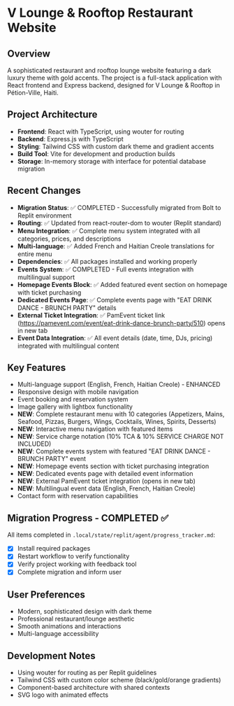 # V Lounge & Rooftop Restaurant Website

## Overview
A sophisticated restaurant and rooftop lounge website featuring a dark luxury theme with gold accents. The project is a full-stack application with React frontend and Express backend, designed for V Lounge & Rooftop in Pétion-Ville, Haiti.

## Project Architecture
- **Frontend**: React with TypeScript, using wouter for routing
- **Backend**: Express.js with TypeScript  
- **Styling**: Tailwind CSS with custom dark theme and gradient accents
- **Build Tool**: Vite for development and production builds
- **Storage**: In-memory storage with interface for potential database migration

## Recent Changes
- **Migration Status**: ✅ COMPLETED - Successfully migrated from Bolt to Replit environment
- **Routing**: ✅ Updated from react-router-dom to wouter (Replit standard)
- **Menu Integration**: ✅ Complete menu system integrated with all categories, prices, and descriptions
- **Multi-language**: ✅ Added French and Haitian Creole translations for entire menu
- **Dependencies**: ✅ All packages installed and working properly
- **Events System**: ✅ COMPLETED - Full events integration with multilingual support
- **Homepage Events Block**: ✅ Added featured event section on homepage with ticket purchasing
- **Dedicated Events Page**: ✅ Complete events page with "EAT DRINK DANCE - BRUNCH PARTY" details
- **External Ticket Integration**: ✅ PamEvent ticket link (https://pamevent.com/event/eat-drink-dance-brunch-party/510) opens in new tab
- **Event Data Integration**: ✅ All event details (date, time, DJs, pricing) integrated with multilingual content

## Key Features
- Multi-language support (English, French, Haitian Creole) - ENHANCED
- Responsive design with mobile navigation
- Event booking and reservation system
- Image gallery with lightbox functionality
- **NEW**: Complete restaurant menu with 10 categories (Appetizers, Mains, Seafood, Pizzas, Burgers, Wings, Cocktails, Wines, Spirits, Desserts)
- **NEW**: Interactive menu navigation with featured items
- **NEW**: Service charge notation (10% TCA & 10% SERVICE CHARGE NOT INCLUDED)
- **NEW**: Complete events system with featured "EAT DRINK DANCE - BRUNCH PARTY" event
- **NEW**: Homepage events section with ticket purchasing integration
- **NEW**: Dedicated events page with detailed event information
- **NEW**: External PamEvent ticket integration (opens in new tab)
- **NEW**: Multilingual event data (English, French, Haitian Creole)
- Contact form with reservation capabilities

## Migration Progress - COMPLETED ✅
All items completed in `.local/state/replit/agent/progress_tracker.md`:
- [x] Install required packages  
- [x] Restart workflow to verify functionality
- [x] Verify project working with feedback tool
- [x] Complete migration and inform user

## User Preferences
- Modern, sophisticated design with dark theme
- Professional restaurant/lounge aesthetic
- Smooth animations and interactions
- Multi-language accessibility

## Development Notes
- Using wouter for routing as per Replit guidelines
- Tailwind CSS with custom color scheme (black/gold/orange gradients)
- Component-based architecture with shared contexts
- SVG logo with animated effects